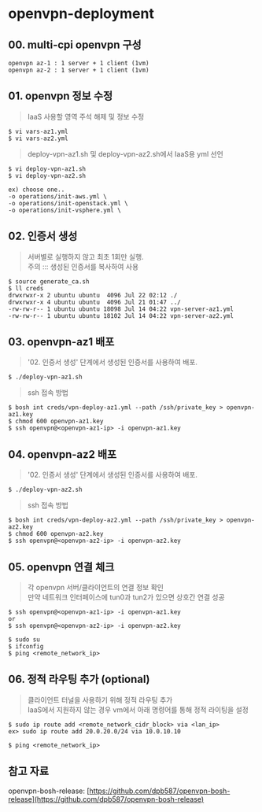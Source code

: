 # openvpn-deployment


## 00. multi-cpi openvpn 구성 
```
openvpn az-1 : 1 server + 1 client (1vm)
openvpn az-2 : 1 server + 1 client (1vm)
```

## 01. openvpn 정보 수정
> IaaS 사용할 영역 주석 해제 및 정보 수정
``` 
$ vi vars-az1.yml
$ vi vars-az2.yml
``` 

> deploy-vpn-az1.sh 및 deploy-vpn-az2.sh에서 IaaS용 yml 선언
``` 
$ vi deploy-vpn-az1.sh
$ vi deploy-vpn-az2.sh

ex) choose one..
-o operations/init-aws.yml \
-o operations/init-openstack.yml \
-o operations/init-vsphere.yml \

``` 

## 02. 인증서 생성
> 서버별로 실행하지 않고 최초 1회만 실행. <br>
주의 ::: 생성된 인증서를 복사하여 사용

``` 
$ source generate_ca.sh
$ ll creds
drwxrwxr-x 2 ubuntu ubuntu  4096 Jul 22 02:12 ./
drwxrwxr-x 4 ubuntu ubuntu  4096 Jul 21 01:47 ../
-rw-rw-r-- 1 ubuntu ubuntu 18098 Jul 14 04:22 vpn-server-az1.yml
-rw-rw-r-- 1 ubuntu ubuntu 18102 Jul 14 04:22 vpn-server-az2.yml
```

## 03. openvpn-az1 배포
> '02. 인증서 생성' 단계에서 생성된 인증서를 사용하여 배포. 
``` 
$ ./deploy-vpn-az1.sh
```

> ssh 접속 방법
``` 
$ bosh int creds/vpn-deploy-az1.yml --path /ssh/private_key > openvpn-az1.key 
$ chmod 600 openvpn-az1.key
$ ssh openvpn@<openvpn-az1-ip> -i openvpn-az1.key
```

## 04. openvpn-az2 배포
> '02. 인증서 생성' 단계에서 생성된 인증서를 사용하여 배포. 
``` 
$ ./deploy-vpn-az2.sh
```

> ssh 접속 방법
``` 
$ bosh int creds/vpn-deploy-az2.yml --path /ssh/private_key > openvpn-az2.key 
$ chmod 600 openvpn-az2.key
$ ssh openvpn@<openvpn-az2-ip> -i openvpn-az2.key
```

## 05. openvpn 연결 체크 
> 각 openvpn 서버/클라이언트의 연결 정보 확인 <br>
만약 네트워크 인터페이스에 tun0과 tun2가 있으면 상호간 연결 성공
```
$ ssh openvpn@<openvpn-az1-ip> -i openvpn-az1.key 
or 
$ ssh openvpn@<openvpn-az2-ip> -i openvpn-az2.key 

$ sudo su
$ ifconfig 
$ ping <remote_network_ip>
``` 

## 06. 정적 라우팅 추가 (optional)
> 클라이언트 터널을 사용하기 위해 정적 라우팅 추가 <br>
IaaS에서 지원하지 않는 경우 vm에서 아래 명령어를 통해 정적 라이팅을 설정
```
$ sudo ip route add <remote_network_cidr_block> via <lan_ip>
ex> sudo ip route add 20.0.20.0/24 via 10.0.10.10

$ ping <remote_network_ip>
```

## 참고 자료
openvpn-bosh-release: [https://github.com/dpb587/openvpn-bosh-release](https://github.com/dpb587/openvpn-bosh-release)<br>

